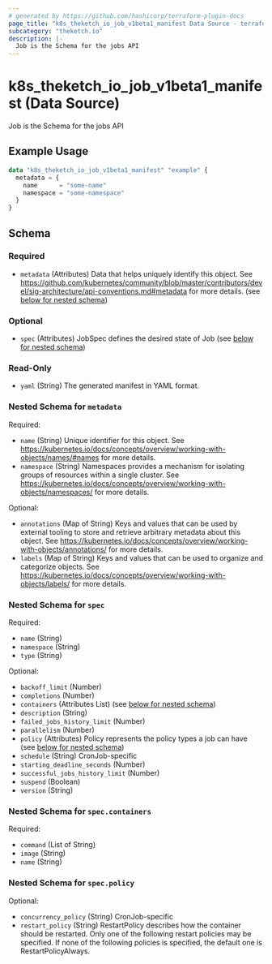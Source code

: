 ```yaml
---
# generated by https://github.com/hashicorp/terraform-plugin-docs
page_title: "k8s_theketch_io_job_v1beta1_manifest Data Source - terraform-provider-k8s"
subcategory: "theketch.io"
description: |-
  Job is the Schema for the jobs API
---
```


# k8s_theketch_io_job_v1beta1_manifest (Data Source)

Job is the Schema for the jobs API

## Example Usage

```terraform
data "k8s_theketch_io_job_v1beta1_manifest" "example" {
  metadata = {
    name      = "some-name"
    namespace = "some-namespace"
  }
}
```

<!-- schema generated by tfplugindocs -->
## Schema

### Required

- `metadata` (Attributes) Data that helps uniquely identify this object. See https://github.com/kubernetes/community/blob/master/contributors/devel/sig-architecture/api-conventions.md#metadata for more details. (see [below for nested schema](#nestedatt--metadata))

### Optional

- `spec` (Attributes) JobSpec defines the desired state of Job (see [below for nested schema](#nestedatt--spec))

### Read-Only

- `yaml` (String) The generated manifest in YAML format.

<a id="nestedatt--metadata"></a>
### Nested Schema for `metadata`

Required:

- `name` (String) Unique identifier for this object. See https://kubernetes.io/docs/concepts/overview/working-with-objects/names/#names for more details.
- `namespace` (String) Namespaces provides a mechanism for isolating groups of resources within a single cluster. See https://kubernetes.io/docs/concepts/overview/working-with-objects/namespaces/ for more details.

Optional:

- `annotations` (Map of String) Keys and values that can be used by external tooling to store and retrieve arbitrary metadata about this object. See https://kubernetes.io/docs/concepts/overview/working-with-objects/annotations/ for more details.
- `labels` (Map of String) Keys and values that can be used to organize and categorize objects. See https://kubernetes.io/docs/concepts/overview/working-with-objects/labels/ for more details.


<a id="nestedatt--spec"></a>
### Nested Schema for `spec`

Required:

- `name` (String)
- `namespace` (String)
- `type` (String)

Optional:

- `backoff_limit` (Number)
- `completions` (Number)
- `containers` (Attributes List) (see [below for nested schema](#nestedatt--spec--containers))
- `description` (String)
- `failed_jobs_history_limit` (Number)
- `parallelism` (Number)
- `policy` (Attributes) Policy represents the policy types a job can have (see [below for nested schema](#nestedatt--spec--policy))
- `schedule` (String) CronJob-specific
- `starting_deadline_seconds` (Number)
- `successful_jobs_history_limit` (Number)
- `suspend` (Boolean)
- `version` (String)

<a id="nestedatt--spec--containers"></a>
### Nested Schema for `spec.containers`

Required:

- `command` (List of String)
- `image` (String)
- `name` (String)


<a id="nestedatt--spec--policy"></a>
### Nested Schema for `spec.policy`

Optional:

- `concurrency_policy` (String) CronJob-specific
- `restart_policy` (String) RestartPolicy describes how the container should be restarted. Only one of the following restart policies may be specified. If none of the following policies is specified, the default one is RestartPolicyAlways.
